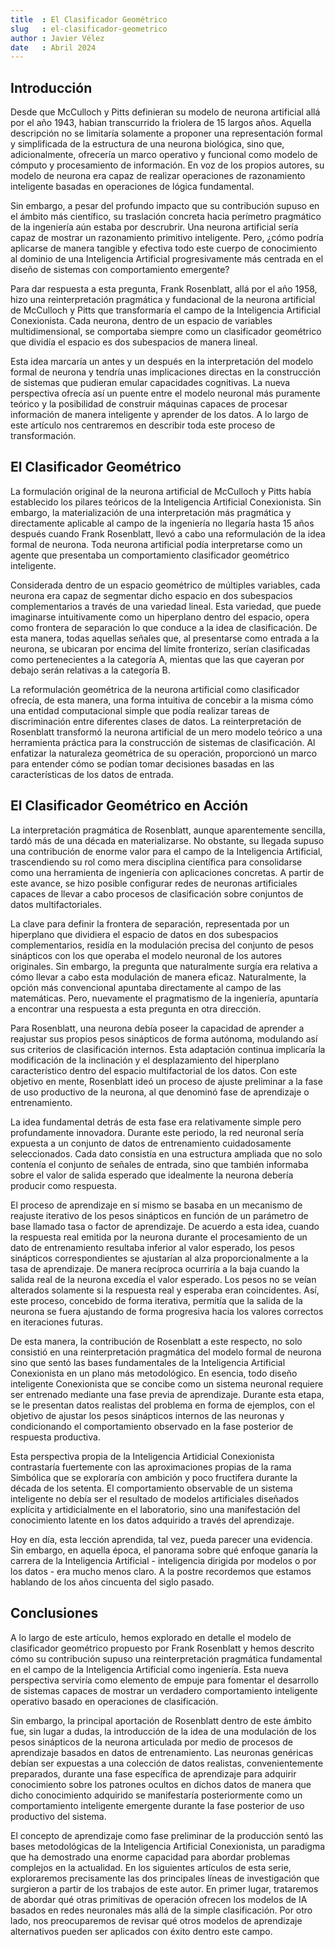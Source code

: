 ```yaml
---
title  : El Clasificador Geométrico
slug   : el-clasificador-geometrico
author : Javier Vélez
date   : Abril 2024
---
```


## Introducción

Desde que McCulloch y Pitts definieran su modelo de neurona artificial allá por el año 1943, habian transcurrido la friolera de 15 largos años. Aquella descripción no se limitaría solamente a proponer una representación formal y simplificada de la estructura de una neurona biológica, sino que, adicionalmente, ofrecería un marco operativo y funcional como modelo de cómputo y procesamiento de información. En voz de los propios autores, su modelo de neurona era capaz de realizar operaciones de razonamiento inteligente basadas en operaciones de lógica fundamental.

Sin embargo, a pesar del profundo impacto que su contribución supuso en el ámbito más científico, su traslación concreta hacia perímetro pragmático de la ingeniería aún estaba por descrubrir. Una neurona artificial sería capaz de mostrar un razonamiento primitivo inteligente. Pero, ¿cómo podría aplicarse de manera tangible y efectiva todo este cuerpo de conocimiento al dominio de una Inteligencia Artificial progresivamente más centrada en el diseño de sistemas con comportamiento emergente?

Para dar respuesta a esta pregunta, Frank Rosenblatt, allá por el año 1958, hizo una reinterpretación pragmática y fundacional de la neurona artificial de McCulloch y Pitts que transformaría el campo de la Inteligencia Artificial Conexionista. Cada neurona, dentro de un espacio de variables multidimensional, se comportaba siempre como un clasificador geométrico que dividía el espacio es dos subespacios de manera lineal. 

Esta idea marcaría un antes y un después en la interpretación del modelo formal de neurona y tendría unas implicaciones directas en la construcción de sistemas que pudieran emular capacidades cognitivas. La nueva perspectiva ofrecía así un puente entre el modelo neuronal más puramente teórico y la posibilidad de construir máquinas capaces de procesar información de manera inteligente y aprender de los datos. A lo largo de este artículo nos centraremos en describir toda este proceso de transformación.

## El Clasificador Geométrico

La formulación original de la neurona artificial de McCulloch y Pitts había establecido los pilares teóricos de la Inteligencia Artificial Conexionista. Sin embargo, la materialización de una interpretación más pragmática y directamente aplicable al campo de la ingeniería no llegaría hasta 15 años después cuando Frank Rosenblatt, llevó a cabo una reformulación de la idea formal de neurona. Toda neurona artificial podía interpretarse como un agente que presentaba un comportamiento clasificador geométrico inteligente.

Considerada dentro de un espacio geométrico de múltiples variables, cada neurona era capaz de segmentar dicho espacio en dos subespacios complementarios a través de una variedad lineal. Esta variedad, que puede imaginarse intuitivamente como un hiperplano dentro del espacio, opera como frontera de separación lo que conduce a la idea de clasificación. De esta manera, todas aquellas señales que, al presentarse como entrada a la neurona, se ubicaran por encima del límite fronterizo, serían clasificadas como pertenecientes a la categoría A, mientas que las que cayeran por debajo serán relativas a la categoría B.

La reformulación geométrica de la neurona artificial como clasificador ofrecía, de esta manera, una forma intuitiva de concebir a la misma cómo una entidad computacional simple que podía realizar tareas de discriminación entre diferentes clases de datos. La reinterpretación de Rosenblatt transformó la neurona artificial de un mero modelo teórico a una herramienta práctica para la construcción de sistemas de clasificación. Al enfatizar la naturaleza geométrica de su operación, proporcionó un marco para entender cómo se podían tomar decisiones basadas en las características de los datos de entrada.

## El Clasificador Geométrico en Acción

La interpretación pragmática de Rosenblatt, aunque aparentemente sencilla, tardó más de una década en materializarse. No obstante, su llegada supuso una contribución de enorme valor para el campo de la Inteligencia Artificial, trascendiendo su rol como mera disciplina científica para consolidarse como una herramienta de ingeniería con aplicaciones concretas. A partir de este avance, se hizo posible configurar redes de neuronas artificiales capaces de llevar a cabo procesos de clasificación sobre conjuntos de datos multifactoriales.

La clave para definir la frontera de separación, representada por un hiperplano que dividiera el espacio de datos en dos subespacios complementarios, residía en la modulación precisa del conjunto de pesos sinápticos con los que operaba el modelo neuronal de los autores originales. Sin embargo, la pregunta que naturalmente surgía era relativa a cómo llevar a cabo esta modulación de manera eficaz. Naturalmente, la opción más convencional apuntaba directamente al campo de las matemáticas. Pero, nuevamente el pragmatismo de la ingeniería, apuntaría a encontrar una respuesta a esta pregunta en otra dirección.

Para Rosenblatt, una neurona debía poseer la capacidad de aprender a reajustar sus propios pesos sinápticos de forma autónoma, modulando así sus criterios de clasificación internos. Esta adaptación continua implicaría la modificación de la inclinación y el desplazamiento del hiperplano característico dentro del espacio multifactorial de los datos. Con este objetivo en mente, Rosenblatt ideó un proceso de ajuste preliminar a la fase de uso productivo de la neurona, al que denominó fase de aprendizaje o entrenamiento.

La idea fundamental detrás de esta fase era relativamente simple pero profundamente innovadora. Durante este periodo, la red neuronal sería expuesta a un conjunto de datos de entrenamiento cuidadosamente seleccionados. Cada dato consistía en una estructura ampliada que no solo contenía el conjunto de señales de entrada, sino que también informaba sobre el valor de salida esperado que idealmente la neurona debería producir como respuesta.

El proceso de aprendizaje en sí mismo se basaba en un mecanismo de reajuste iterativo de los pesos sinápticos en función de un parámetro de base llamado tasa o factor de aprendizaje. De acuerdo a esta idea, cuando la respuesta real emitida por la neurona durante el procesamiento de un dato de entrenamiento resultaba inferior al valor esperado, los pesos sinápticos correspondientes se ajustarían al alza proporcionalmente a la tasa de aprendizaje. De manera recíproca ocurriría a la baja cuando la salida real de la neurona excedía el valor esperado. Los pesos no se veían alterados solamente si la respuesta real y esperaba eran coincidentes. Así, este proceso, concebido de forma iterativa, permitía que la salida de la neurona se fuera ajustando de forma progresiva hacia los valores correctos en iteraciones futuras.

 De esta manera, la contribución de Rosenblatt a este respecto, no solo consistió en una reinterpretación pragmática del modelo formal de neurona sino que sentó las bases fundamentales de la Inteligencia Artificial Conexionista en un plano más metodológico. En esencia, todo diseño inteligente Conexionista que se concibe como un sistema neuronal requiere ser entrenado mediante una fase previa de aprendizaje. Durante esta etapa, se le presentan datos realistas del problema en forma de ejemplos, con el objetivo de ajustar los pesos sinápticos internos de las neuronas y condicionando el comportamiento observado en la fase posterior de respuesta productiva.

Esta perspectiva propia de la Inteligencia Artidicial Conexionista contrastaría fuertemente con las aproximaciones propias de la rama Simbólica que se exploraría con ambición y poco fructifera durante la década de los setenta.  El comportamiento observable de un sistema inteligente no debía ser el resultado de modelos artificiales diseñados explícita y artidicialmente en el laboratorio, sino una manifestación del conocimiento latente en los datos adquirido a través del aprendizaje. 

Hoy en día, esta lección aprendida, tal vez, pueda parecer una evidencia. Sin embargo, en aquella época, el panorama sobre qué enfoque ganaría la carrera de la Inteligencia Artificial - inteligencia dirigida por modelos o por los datos - era mucho menos claro. A la postre recordemos que estamos hablando de los años cincuenta del siglo pasado.

## Conclusiones

A lo largo de este artículo, hemos explorado en detalle el modelo de clasificador geométrico propuesto por Frank Rosenblatt y hemos descrito cómo su contribución supuso una reinterpretación pragmática fundamental en el campo de la Inteligencia Artificial como ingeniería. Esta nueva perspectiva serviría como elemento de empuje para fomentar el desarrollo de sistemas capaces de mostrar un verdadero comportamiento inteligente operativo basado en operaciones de clasificación.

Sin embargo, la principal aportación de Rosenblatt dentro de este ámbito fue, sin lugar a dudas, la introducción de la idea de una modulación de los pesos sinápticos de la neurona articulada por medio de procesos de aprendizaje basados en datos de entrenamiento. Las neuronas genéricas debían ser expuestas a una colección de datos realistas, convenientemente preparados, durante una fase específica de aprendizaje para adquirir conocimiento sobre los patrones ocultos en dichos datos de manera que dicho conocimiento adquirido se manifestaría posteriormente como un comportamiento inteligente emergente durante la fase posterior de uso productivo del sistema.

El concepto de aprendizaje como fase preliminar de la producción sentó las bases metodológicas de la Inteligencia Artificial Conexionista, un paradigma que ha demostrado una enorme capacidad para abordar problemas complejos en la actualidad. En los siguientes artículos de esta serie, exploraremos precisamente las dos principales líneas de investigación que surgieron a partir de los trabajos de este autor. En primer lugar, trataremos de abordar qué otras primitivas de operación ofrecen los modelos de IA basados en redes neuronales más allá de la simple clasificación. Por otro lado, nos preocuparemos de revisar qué otros modelos de aprendizaje alternativos pueden ser aplicados con éxito dentro este campo.